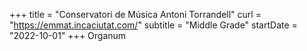 +++
title = "Conservatori de Música Antoni Torrandell"
curl = "https://emmat.incaciutat.com/"
subtitle = "Middle Grade"
startDate = "2022-10-01"
+++
Organum